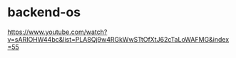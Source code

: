 # backend-os
https://www.youtube.com/watch?v=sARIOHW44bc&list=PLA8Qj9w4RGkWwSTtOfXtJ62cTaLoWAFMG&index=55

